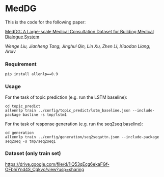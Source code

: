# MedDG

This is the code for the following paper:

[MedDG: A Large-scale Medical Consultation Dataset for Building Medical Dialogue System](https://arxiv.org/pdf/2010.07497)

*Wenge Liu, Jianheng Tang, Jinghui Qin, Lin Xu, Zhen Li, Xiaodan Liang; Arxiv*


### Requirement

    pip install allenlp==0.9

### Usage

For the task of topic prediction  (e.g. run the LSTM baseline):

```shell
cd topic_predict
allennlp train ../config/topic_predict/lstm_baseline.json --include-package basline -s tmp/lstm1
```

For the task of response generation (e.g. run the seq2seq baseline):

```shell
cd generation
allennlp train ../config/generation/seq2seqattn.json --include-package seq2seq -s tmp/seq2seq1
```

### Dataset (only train set)
https://drive.google.com/file/d/1lQ53qEcg6ekaFGf-OFbhiYnd4S_Cgkvo/view?usp=sharing
